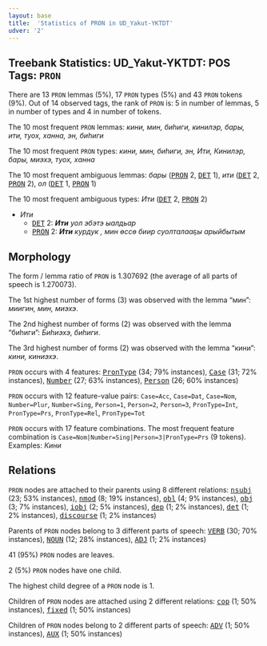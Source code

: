 ```yaml
---
layout: base
title:  'Statistics of PRON in UD_Yakut-YKTDT'
udver: '2'
---
```


## Treebank Statistics: UD_Yakut-YKTDT: POS Tags: `PRON`

There are 13 `PRON` lemmas (5%), 17 `PRON` types (5%) and 43 `PRON` tokens (9%).
Out of 14 observed tags, the rank of `PRON` is: 5 in number of lemmas, 5 in number of types and 4 in number of tokens.

The 10 most frequent `PRON` lemmas: <em>кини, мин, биһиги, кинилэр, бары, ити, туох, ханна, эн, биhиги</em>

The 10 most frequent `PRON` types:  <em>кини, мин, биһиги, эн, Ити, Кинилэр, бары, миэхэ, туох, ханна</em>

The 10 most frequent ambiguous lemmas: <em>бары</em> (<tt><a href="sah_yktdt-pos-PRON.html">PRON</a></tt> 2, <tt><a href="sah_yktdt-pos-DET.html">DET</a></tt> 1), <em>ити</em> (<tt><a href="sah_yktdt-pos-DET.html">DET</a></tt> 2, <tt><a href="sah_yktdt-pos-PRON.html">PRON</a></tt> 2), <em>ол</em> (<tt><a href="sah_yktdt-pos-DET.html">DET</a></tt> 1, <tt><a href="sah_yktdt-pos-PRON.html">PRON</a></tt> 1)

The 10 most frequent ambiguous types:  <em>Ити</em> (<tt><a href="sah_yktdt-pos-DET.html">DET</a></tt> 2, <tt><a href="sah_yktdt-pos-PRON.html">PRON</a></tt> 2)


* <em>Ити</em>
  * <tt><a href="sah_yktdt-pos-DET.html">DET</a></tt> 2: <em><b>Ити</b> уол эбэтэ ыалдьар</em>
  * <tt><a href="sah_yktdt-pos-PRON.html">PRON</a></tt> 2: <em><b>Ити</b> курдук , мин өссө биир суолталааҕы арыйбытым</em>

## Morphology

The form / lemma ratio of `PRON` is 1.307692 (the average of all parts of speech is 1.270073).

The 1st highest number of forms (3) was observed with the lemma “мин”: <em>миигин, мин, миэхэ</em>.

The 2nd highest number of forms (2) was observed with the lemma “биһиги”: <em>Биһиэхэ, биһиги</em>.

The 3rd highest number of forms (2) was observed with the lemma “кини”: <em>кини, киниэхэ</em>.

`PRON` occurs with 4 features: <tt><a href="sah_yktdt-feat-PronType.html">PronType</a></tt> (34; 79% instances), <tt><a href="sah_yktdt-feat-Case.html">Case</a></tt> (31; 72% instances), <tt><a href="sah_yktdt-feat-Number.html">Number</a></tt> (27; 63% instances), <tt><a href="sah_yktdt-feat-Person.html">Person</a></tt> (26; 60% instances)

`PRON` occurs with 12 feature-value pairs: `Case=Acc`, `Case=Dat`, `Case=Nom`, `Number=Plur`, `Number=Sing`, `Person=1`, `Person=2`, `Person=3`, `PronType=Int`, `PronType=Prs`, `PronType=Rel`, `PronType=Tot`

`PRON` occurs with 17 feature combinations.
The most frequent feature combination is `Case=Nom|Number=Sing|Person=3|PronType=Prs` (9 tokens).
Examples: <em>Кини</em>


## Relations

`PRON` nodes are attached to their parents using 8 different relations: <tt><a href="sah_yktdt-dep-nsubj.html">nsubj</a></tt> (23; 53% instances), <tt><a href="sah_yktdt-dep-nmod.html">nmod</a></tt> (8; 19% instances), <tt><a href="sah_yktdt-dep-obl.html">obl</a></tt> (4; 9% instances), <tt><a href="sah_yktdt-dep-obj.html">obj</a></tt> (3; 7% instances), <tt><a href="sah_yktdt-dep-iobj.html">iobj</a></tt> (2; 5% instances), <tt><a href="sah_yktdt-dep-dep.html">dep</a></tt> (1; 2% instances), <tt><a href="sah_yktdt-dep-det.html">det</a></tt> (1; 2% instances), <tt><a href="sah_yktdt-dep-discourse.html">discourse</a></tt> (1; 2% instances)

Parents of `PRON` nodes belong to 3 different parts of speech: <tt><a href="sah_yktdt-pos-VERB.html">VERB</a></tt> (30; 70% instances), <tt><a href="sah_yktdt-pos-NOUN.html">NOUN</a></tt> (12; 28% instances), <tt><a href="sah_yktdt-pos-ADJ.html">ADJ</a></tt> (1; 2% instances)

41 (95%) `PRON` nodes are leaves.

2 (5%) `PRON` nodes have one child.

The highest child degree of a `PRON` node is 1.

Children of `PRON` nodes are attached using 2 different relations: <tt><a href="sah_yktdt-dep-cop.html">cop</a></tt> (1; 50% instances), <tt><a href="sah_yktdt-dep-fixed.html">fixed</a></tt> (1; 50% instances)

Children of `PRON` nodes belong to 2 different parts of speech: <tt><a href="sah_yktdt-pos-ADV.html">ADV</a></tt> (1; 50% instances), <tt><a href="sah_yktdt-pos-AUX.html">AUX</a></tt> (1; 50% instances)


